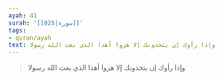 ```yaml
---
ayah: 41
surah: '[[025|سورة]]'
tags:
- quran/ayah
text: وإذا رأوك إن يتخذونك إلا هزوا أهذا الذي بعث الله رسولا
---
```

> وإذا رأوك إن يتخذونك إلا هزوا أهذا الذي بعث الله رسولا
